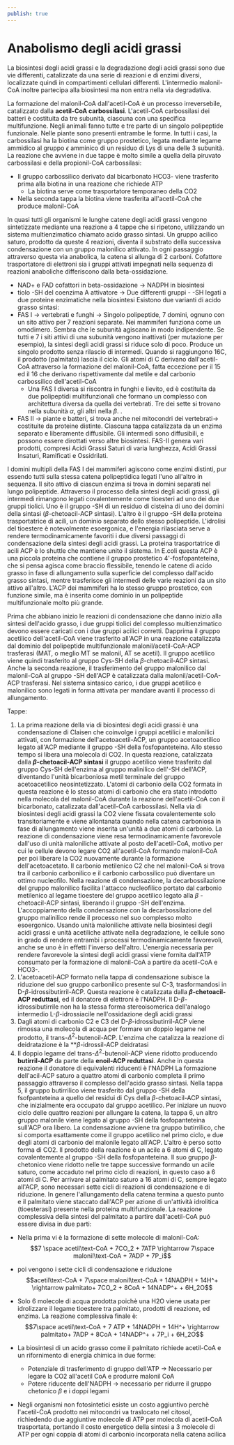```yaml
---
publish: true
---
```

# Anabolismo degli acidi grassi
La biosintesi degli acidi grassi e la degradazione degli acidi grassi sono due vie differenti, catalizzate da una serie di reazioni e di enzimi diversi, localizzate quindi in compartimenti cellulari differenti.
L'intermedio malonil-CoA inoltre partecipa alla biosintesi ma non entra nella via degradativa.

La formazione del malonil-CoA dall'acetil-CoA è un processo irreversebile, catalizzato dalla **acetil-CoA carbossilasi**. L'acetil-CoA carbossilasi dei batteri è costituita da tre subunità, ciascuna con una specifica multifunzione.
Negli animali fanno tutte e tre parte di un singolo polipeptide funzionale. Nelle piante sono presenti entrambe le forme.
In tutti i casi, la carbossilasi ha la biotina come gruppo prostetico, legata mediante legame ammidico al gruppo $\epsilon$ amminico di un residuo di Lys di una delle 3 subunità.
La reazione che avviene in due tappe è molto simile a quella della piruvato carbossilasi e della propionil-CoA carbossilasi:
- Il gruppo carbossilico derivato dal bicarbonato HCO3- viene trasferito prima alla biotina in una reazione che richiede ATP
	- La biotina serve come trasportatore temporaneo della CO2
- Nella seconda tappa la biotina viene trasferita all'acetil-CoA che produce malonil-CoA

In quasi tutti gli organismi le lunghe catene degli acidi grassi vengono sintetizzate mediante una reazione a 4 tappe che si ripetono, utilizzando un sistema multienzimatico chiamato acido grasso sintasi.
Un gruppo acilico saturo, prodotto da queste 4 reazioni, diventa il substrato della successiva condensazione con un gruppo malonilico attivato. In ogni passaggio attraverso questa via anabolica, la catena si allunga di 2 carboni.
Cofattore trasportatore di elettroni sia i gruppi attivati impegnati nella sequenza di reazioni anaboliche differiscono dalla beta-ossidazione.
- NAD+ e FAD cofattori in beta-ossidazione -> NADPH in biosintesi
- tiolo -SH del coenzima A attivatore -> Due differenti gruppi - -SH legati a due proteine enzimatiche nella biosintesi
Esistono due varianti di acido grasso sintasi:
- FAS I -> vertebrati e funghi -> Singolo polipeptide, 7 domini, ognuno con un sito attivo per 7 reazioni separate. Nei mammiferi funziona come un omodimero. Sembra che le subunità agiscano in modo indipendente. Se tutti e 7 i siti attivi di una subunità vengono inattivati (per mutazione per esempio), la sintesi degli acidi grassi si riduce solo di poco. Produce un singolo prodotto senza rilascio di intermedi. Quando si raggiungono 16C, il prodotto (palmitato) lascia il ciclo. Gli atomi di C derivano dall'acetil-CoA attraverso la formazione del malonil-CoA, fatta eccezione per il 15 ed il 16 che derivano rispettivamente dal metile e dal carbonio carbossilico dell'acetil-CoA
	- Una FAS I diversa si riscontra in funghi e lievito, ed è costituita da due polipeptidi multifunzionali che formano un complesso con architettura diversa da quella dei vertebrati. Tre dei sette si trovano nella subunità $\alpha$, gli altri nella $\beta$. .
- FAS II -> piante e batteri, si trova anche nei mitocondri dei vertebrati-> costituite da proteine distinte. Ciascuna tappa catalizzata da un enzima separato e liberamente diffusibile. Gli intermedi sono diffusibili, e possono essere dirottati verso altre biosintesi. FAS-II genera vari prodotti, compresi Acidi Grassi Saturi di varia lunghezza, Acidi Grassi Insaturi, Ramificati e Ossidrilati. 


I domini multipli della FAS I dei mammiferi agiscono come enzimi distinti, pur essendo tutti sulla stessa catena polipeptidica legati l'uno all'altro in sequenza. Il sito attivo di ciascun enzima si trova in domini separati nel lungo polipeptide. Attraverso il processo della sintesi degli acidi grassi, gli intermedi rimangono legati covalentemente come tioesteri ad uno dei due gruppi tiolici.
Uno è il gruppo -SH di un residuo di cisteina di uno dei domini della sintasi ($\beta$-chetoacil-ACP sintasi). L'altro è il gruppo -SH della proteina trasportatrice di acili, un dominio separato dello stesso polipeptide.
L'idrolisi del tioestere è notevolmente esoergonica, e l'energia rilasciata serve a rendere termodinamicamente favoriti i due diversi passaggi di condensazione della sintesi degli acidi grassi.
La proteina trasportatrice di acili ACP è lo shuttle che mantiene unito il sistema.
In E.coli questa ACP è una piccola proteina che contiene il gruppo prostetico 4'-fosfopanteteina, che si pensa agisca come braccio flessibile, tenendo le catene di acido grasso in fase di allungamento sulla superficie del complesso dall'acido grasso sintasi, mentre trasferisce gli intermedi delle varie reazioni da un sito attivo all'altro. L'ACP dei mammiferi ha lo stesso gruppo prostetico, con funzione simile, ma è inserita come dominio in un polipeptide multifunzionale molto più grande.

Prima che abbiano inizio le reazioni di condensazione che danno inizio alla sintesi dell'acido grasso, i due gruppi tiolici del complesso multienzimatico devono essere caricati con i due gruppi acilici corretti.
Dapprima il gruppo acetilico dell'acetil-CoA viene trasferito all'ACP in una reazione catalizzata dal dominio del polipeptide multifunzionale malonil/acetil-CoA-ACP trasferasi (MAT, o meglio MT se malonil, AT se acetil). Il gruppo acetilico viene quindi trasferito al gruppo Cys-SH della $\beta$-chetoacil-ACP sintasi.
Anche la seconda reazione, il trasferimento del gruppo malonilico dal malonil-CoA al gruppo -SH dell'ACP è catalizzata dalla malonil/acetil-CoA-ACP trasferasi.
Nel sistema sintasico carico, i due gruppi acetilico e malonilico sono legati in forma attivata per mandare avanti il processo di allungamento.

Tappe:
1.  La prima reazione della via di biosintesi degli acidi grassi è una condensazione di Claisen che coinvolge i gruppi acetilici e malonilici attivati, con formazione dell'acetoacetil-ACP, un gruppo acetoacetilico legato all'ACP mediante il gruppo -SH della fosfopanteteina. Allo stesso tempo si libera una molecola di CO2. In questa reazione, catalizzata dalla **$\beta$-chetoacil-ACP sintasi** il gruppo acetilico viene trasferito dal gruppo Cys-SH dell'enzima al gruppo malinilico dell'-SH dell'ACP, diventando l'unità bicarboniosa metil terminale del gruppo acetoacetilico neosintetizzato. L'atomi di carbonio della CO2 formata in questa reazione è lo stesso atomi di carbonio che era stato introdotto nella molecola del malonil-CoA durante la reazione dell'acetil-CoA con il bicarbonato, catalizzata dall'acetil-CoA carbossilasi. Nella via di biosintesi degli acidi grassi la CO2 viene fissata covalentemente solo transitoriamente e viene allontanata quando nella catena carboniosa in fase di allungamento viene inserita un'unità a due atomi di carbonio. La reazione di condensazione viene resa termodinamicamente favorevole dall'uso di unità maloniliche attivate al posto dell'acetil-CoA, motivo per cui le cellule devono legare CO2 all'acetil-CoA formando malonil-CoA per poi liberare la CO2 nuovamente durante la formazione dell'acetoacetato. Il carbonio metilenico C2 che nel malonil-CoA si trova tra il carbonio carbonilico e il carbonio carbossilico può diventare un ottimo nucleofilo. Nella reazione di condensazione, la decarbossilazione del gruppo malonilico facilita l'attacco nucleofilico portato dal carbonio metilenico al legame tioestere del gruppo acetilico legato alla $\beta$ -chetoacil-ACP sintasi, liberando il gruppo -SH dell'enzima. L'accoppiamento della condensazione con la decarbossilazione del gruppo malinilico rende il processo nel suo complesso molto esoergonico. Usando unità maloniliche attivate nella biosintesi degli acidi grassi e unità acetiliche attivate nella degradazione, le cellule sono in grado di rendere entrambi i processi termodinamicamente favorevoli, anche se uno è in effetti l'inverso dell'altro. L'energia necessaria per rendere favorevole la sintesi degli acidi grassi viene fornita dall'ATP consumato per la formazione di malonil-CoA a partire da acetil-CoA e HCO3-.
2. L'acetoacetil-ACP formato nella tappa di condensazione subisce la riduzione del suo gruppo carbonilico presente sul C-3, trasformandosi in D-$\beta$-idrossibutirril-ACP. Questa reazione è catalizzata dalla **$\beta$-chetoacil-ACP  reduttasi**, ed il donatore di elettroni è l'NADPH. Il D-$\beta$-idrossibutirrile non ha la stessa forma stereoisomerica dell'analogo intermedio L-$\beta$-idrossiacile nell'ossidazione degli acidi grassi
3. Dagli atomi di carbonio C2 e C3 del D-$\beta$-idrossibutirril-ACP viene rimossa una molecola di acqua per formare un doppio legame nel prodotto, il trans-$\Delta^2$-butenoil-ACP. L'enzima che catalizza la reazione di deidratazione è la **$\beta$-idrossil-ACP deidratasi
4. Il doppio legame del  trans-$\Delta^2$-butenoil-ACP viene ridotto producendo **butirril-ACP** da parte della **enoil-ACP reduttasi**. Anche in questa reazione il donatore di equivalenti riducenti è l'NADPH
La formazione dell'acil-ACP saturo a quattro atomi di carbonio completa il primo passaggio attraverso il complesso dell'acido grasso sintasi.
Nella tappa 5, il gruppo butirrilico viene trasferito dal gruppo -SH della fsofpanteteina a quello del residui di Cys della $\beta$-chetoacil-ACP sintasi, che inizialmente era occupato dal gruppo acetilico. Per iniziare un nuovo ciclo delle quattro reazioni per allungare la catena, la tappa 6, un altro gruppo malonile viene legato al gruppo -SH della fosfopanteteina sull'ACP ora libero. La condensazione avviene tra gruppo butirrilico, che si comporta esattamente come il gruppo acetilico nel primo ciclo, e due degli atomi di carbonio del malonile legato all'ACP. L'altro è perso sotto forma di CO2. Il prodotto della reazione è un acile a 6 atomi di C, legato covalentemente al gruppo -SH della fosfopanteteina. Il suo gruppo $\beta$-chetonico viene ridotto nelle tre tappe successive formando un acile saturo, come accaduto nel primo ciclo di reazioni, in questo caso a 6 atomi di C.
Per arrivare al palmitato saturo a 16 atomi di C, sempre legato all'ACP, sono necessari sette cicli di reazioni di condensazione e di riduzione. In genere l'allungamento della catena termina a questo punto e il palmitato viene staccato dall'ACP per azione di un'attività idrolitica (tioesterasi) presente nella proteina multifunzionale.
La reazione complessiva della sintesi del palmitato a partire dall'acetil-CoA puó essere divisa in due parti:
- Nella prima vi è la formazione di sette molecole di malonil-CoA: $$7 \space acetil\text-CoA + 7CO_2 + 7ATP \rightarrow 7\space malonil\text-CoA + 7ADP + 7P_i$$
- poi vengono i sette cicli di condensazione e riduzione $$acetil\text-CoA + 7\space malonil\text-CoA  + 14NADPH + 14H^+ \rightarrow palmitato+ 7CO_2 + 8CoA + 14NADP^+ + 6H_2O$$
- Solo 6 molecole di acqua prodotta poichè una H2O viene usata per idrolizzare il legame tioestere tra palmitato, prodotti di reazione, ed enzima. La reazione complessiva finale è: $$7\space acetil\text-CoA + 7 ATP  + 14NADPH + 14H^+ \rightarrow palmitato+ 7ADP + 8CoA + 14NADP^+ + 7P_i + 6H_2O$$
- La biosintesi di un acido grasso come il palmitato richiede acetil-CoA e un rifornimento di energia chimica in due forme:
	- Potenziale di trasferimento di gruppo dell'ATP  -> Necessario per legare la CO2 all'acetil CoA e produrre malonil CoA
	- Potere riducente dell'NADPH -> necessario per ridurre il gruppo chetonico $\beta$ e i doppi legami
	
- Negli organismi non fotosintetici esiste un costo aggiuntivo perchè l'acetil-CoA prodotto nei mitocondri va traslocato nel citosol, richiedendo due aggiuntive molecole di ATP per molecola di acetil-CoA trasportata, portando il costo energetico della sintesi a 3 molecole di ATP per ogni coppia di atomi di carbonio incorporata nella catena acilica
